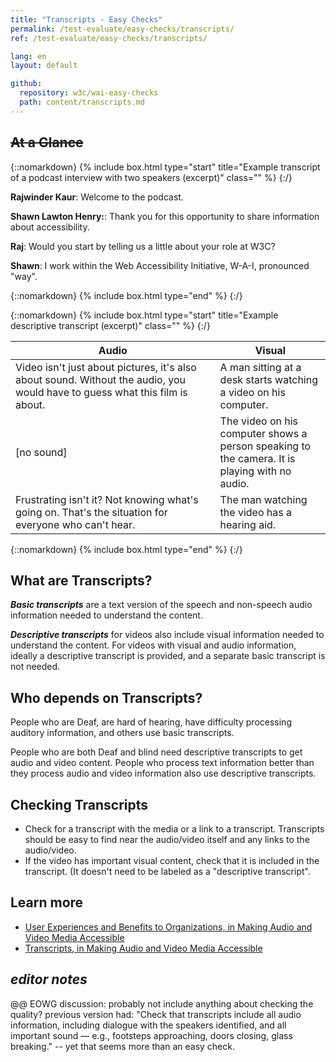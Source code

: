 ```yaml
---
title: "Transcripts - Easy Checks"
permalink: /test-evaluate/easy-checks/transcripts/
ref: /test-evaluate/easy-checks/transcripts/

lang: en
layout: default

github:
  repository: w3c/wai-easy-checks
  path: content/transcripts.md
---
```


## ~~At a Glance~~

{::nomarkdown}
{% include box.html type="start" title="Example transcript of a podcast interview with two speakers (excerpt)" class="" %}
{:/}

<p><strong>Rajwinder Kaur</strong>: Welcome to the podcast.</p>
<p><strong>Shawn Lawton Henry:</strong>: Thank you for this opportunity to share information about accessibility.</p>
<p><strong>Raj</strong>: Would you start by telling us a little about your role at W3C?</p>
<p><strong>Shawn</strong>: I work within the Web Accessibility Initiative, W-A-I, pronounced "way". </p>

{::nomarkdown}
{% include box.html type="end" %}
{:/}


{::nomarkdown}
{% include box.html type="start" title="Example descriptive transcript (excerpt)" class="" %}
{:/}

<table>
  <thead>
    <tr>
      <th width="65%">Audio</th>
      <th>Visual</th>
    </tr>
  </thead>
  <tbody>
    <tr>
      <td>Video isn't just about pictures, it's also about sound. Without the audio, you would have to guess what this film is about.</td>
      <td>A man sitting at a desk starts watching a video on his computer.<br></td>
    </tr>
    <tr>
      <td>[no sound]</td>
      <td>The video on his computer shows a person speaking to the camera. It is playing with no audio.</td>
    </tr>
    <tr>
      <td>Frustrating isn't it? Not knowing what's going on. That's the situation for everyone who can't hear.</td>
      <td>The man watching the video has a hearing aid.</td>
    </tr>
  </tbody>
</table>

{::nomarkdown}
{% include box.html type="end" %}
{:/}

## What are Transcripts?

_**Basic transcripts**_ are a text version of the speech and non-speech audio information needed to understand the content.

_**Descriptive transcripts**_ for videos also include visual information needed to understand the content.
For videos with visual and audio information, ideally a descriptive transcript is provided, and a separate basic transcript is not needed.

## Who depends on Transcripts?

People who are Deaf, are hard of hearing, have difficulty processing auditory information, and others use basic transcripts.

People who are both Deaf and blind need descriptive transcripts to get audio and video content. People who process text information better than they process audio and video information also use descriptive transcripts.

## Checking Transcripts

* Check for a transcript with the media or a link to a transcript. Transcripts should be easy to find near the audio/video itself and any links to the audio/video.
* If the video has important visual content, check that it is included in the transcript. (It doesn't need to be labeled as a "descriptive transcript".

## Learn more

* [User Experiences and Benefits to Organizations, in Making Audio and Video Media Accessible](/media/av/users-orgs/)
* [Transcripts, in Making Audio and Video Media Accessible](/media/av/transcripts/)

## _editor notes_

@@ EOWG discussion: probably not include anything about checking the quality? previous version had: "Check that transcripts include all audio information, including dialogue with the speakers identified, and all important sound — e.g., footsteps approaching, doors closing, glass breaking." -- yet that seems more than an easy check.
